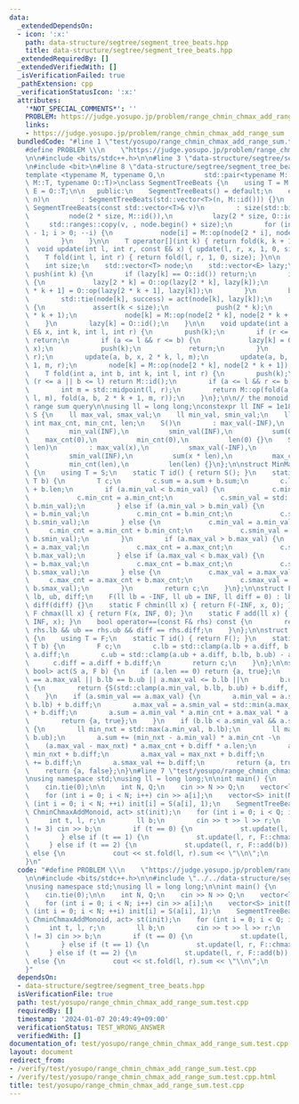 ```yaml
---
data:
  _extendedDependsOn:
  - icon: ':x:'
    path: data-structure/segtree/segment_tree_beats.hpp
    title: data-structure/segtree/segment_tree_beats.hpp
  _extendedRequiredBy: []
  _extendedVerifiedWith: []
  _isVerificationFailed: true
  _pathExtension: cpp
  _verificationStatusIcon: ':x:'
  attributes:
    '*NOT_SPECIAL_COMMENTS*': ''
    PROBLEM: https://judge.yosupo.jp/problem/range_chmin_chmax_add_range_sum
    links:
    - https://judge.yosupo.jp/problem/range_chmin_chmax_add_range_sum
  bundledCode: "#line 1 \"test/yosupo/range_chmin_chmax_add_range_sum.test.cpp\"\n\
    #define PROBLEM \\\n    \"https://judge.yosupo.jp/problem/range_chmin_chmax_add_range_sum\"\
    \n\n#include <bits/stdc++.h>\n\n#line 3 \"data-structure/segtree/segment_tree_beats.hpp\"\
    \n#include <bit>\n#line 8 \"data-structure/segtree/segment_tree_beats.hpp\"\n\n\
    template <typename M, typename O,\n          std::pair<typename M::T, bool> (*act)(typename\
    \ M::T, typename O::T)>\nclass SegmentTreeBeats {\n    using T = M::T;\n    using\
    \ E = O::T;\n\n   public:\n    SegmentTreeBeats() = default;\n    explicit SegmentTreeBeats(int\
    \ n)\n        : SegmentTreeBeats(std::vector<T>(n, M::id())) {}\n    explicit\
    \ SegmentTreeBeats(const std::vector<T>& v)\n        : size(std::bit_ceil(v.size())),\n\
    \          node(2 * size, M::id()),\n          lazy(2 * size, O::id()) {\n   \
    \     std::ranges::copy(v, , node.begin() + size);\n        for (int i = size\
    \ - 1; i > 0; --i) {\n            node[i] = M::op(node[2 * i], node[2 * i + 1]);\n\
    \        }\n    }\n\n    T operator[](int k) { return fold(k, k + 1); }\n\n  \
    \  void update(int l, int r, const E& x) { update(l, r, x, 1, 0, size); }\n\n\
    \    T fold(int l, int r) { return fold(l, r, 1, 0, size); }\n\n   private:\n\
    \    int size;\n    std::vector<T> node;\n    std::vector<E> lazy;\n\n    void\
    \ push(int k) {\n        if (lazy[k] == O::id()) return;\n        if (k < size)\
    \ {\n            lazy[2 * k] = O::op(lazy[2 * k], lazy[k]);\n            lazy[2\
    \ * k + 1] = O::op(lazy[2 * k + 1], lazy[k]);\n        }\n        bool success;\n\
    \        std::tie(node[k], success) = act(node[k], lazy[k]);\n        if (!success)\
    \ {\n            assert(k < size);\n            push(2 * k);\n            push(2\
    \ * k + 1);\n            node[k] = M::op(node[2 * k], node[2 * k + 1]);\n    \
    \    }\n        lazy[k] = O::id();\n    }\n\n    void update(int a, int b, const\
    \ E& x, int k, int l, int r) {\n        push(k);\n        if (r <= a || b <= l)\
    \ return;\n        if (a <= l && r <= b) {\n            lazy[k] = O::op(lazy[k],\
    \ x);\n            push(k);\n            return;\n        }\n        int m = std::midpoint(l,\
    \ r);\n        update(a, b, x, 2 * k, l, m);\n        update(a, b, x, 2 * k +\
    \ 1, m, r);\n        node[k] = M::op(node[2 * k], node[2 * k + 1]);\n    }\n\n\
    \    T fold(int a, int b, int k, int l, int r) {\n        push(k);\n        if\
    \ (r <= a || b <= l) return M::id();\n        if (a <= l && r <= b) return node[k];\n\
    \        int m = std::midpoint(l, r);\n        return M::op(fold(a, b, 2 * k,\
    \ l, m), fold(a, b, 2 * k + 1, m, r));\n    }\n};\n\n// the monoid for range chmin/chmax/add\
    \ range sum query\n\nusing ll = long long;\nconstexpr ll INF = 1e18;\n\nstruct\
    \ S {\n    ll max_val, smax_val;\n    ll min_val, smin_val;\n    ll sum;\n   \
    \ int max_cnt, min_cnt, len;\n    S()\n        : max_val(-INF),\n          smax_val(-INF),\n\
    \          min_val(INF),\n          smin_val(INF),\n          sum(0),\n      \
    \    max_cnt(0),\n          min_cnt(0),\n          len(0) {}\n    S(ll x, int\
    \ len)\n        : max_val(x),\n          smax_val(-INF),\n          min_val(x),\n\
    \          smin_val(INF),\n          sum(x * len),\n          max_cnt(len),\n\
    \          min_cnt(len),\n          len(len) {}\n};\n\nstruct MinMaxSumMonoid\
    \ {\n    using T = S;\n    static T id() { return S(); }\n    static T op(T a,\
    \ T b) {\n        T c;\n        c.sum = a.sum + b.sum;\n        c.len = a.len\
    \ + b.len;\n        if (a.min_val < b.min_val) {\n            c.min_val = a.min_val;\n\
    \            c.min_cnt = a.min_cnt;\n            c.smin_val = std::min(a.smin_val,\
    \ b.min_val);\n        } else if (a.min_val > b.min_val) {\n            c.min_val\
    \ = b.min_val;\n            c.min_cnt = b.min_cnt;\n            c.smin_val = std::min(a.min_val,\
    \ b.smin_val);\n        } else {\n            c.min_val = a.min_val;\n       \
    \     c.min_cnt = a.min_cnt + b.min_cnt;\n            c.smin_val = std::min(a.smin_val,\
    \ b.smin_val);\n        }\n        if (a.max_val > b.max_val) {\n            c.max_val\
    \ = a.max_val;\n            c.max_cnt = a.max_cnt;\n            c.smax_val = std::max(a.smax_val,\
    \ b.max_val);\n        } else if (a.max_val < b.max_val) {\n            c.max_val\
    \ = b.max_val;\n            c.max_cnt = b.max_cnt;\n            c.smax_val = std::max(a.max_val,\
    \ b.smax_val);\n        } else {\n            c.max_val = a.max_val;\n       \
    \     c.max_cnt = a.max_cnt + b.max_cnt;\n            c.smax_val = std::max(a.smax_val,\
    \ b.smax_val);\n        }\n        return c;\n    }\n};\n\nstruct F {\n    ll\
    \ lb, ub, diff;\n    F(ll lb = -INF, ll ub = INF, ll diff = 0) : lb(lb), ub(ub),\
    \ diff(diff) {}\n    static F chmin(ll x) { return F(-INF, x, 0); }\n    static\
    \ F chmax(ll x) { return F(x, INF, 0); }\n    static F add(ll x) { return F(-INF,\
    \ INF, x); }\n    bool operator==(const F& rhs) const {\n        return lb ==\
    \ rhs.lb && ub == rhs.ub && diff == rhs.diff;\n    }\n};\n\nstruct ChminChmaxAddMonoid\
    \ {\n    using T = F;\n    static T id() { return F(); }\n    static T op(T a,\
    \ T b) {\n        F c;\n        c.lb = std::clamp(a.lb + a.diff, b.lb, b.ub) -\
    \ a.diff;\n        c.ub = std::clamp(a.ub + a.diff, b.lb, b.ub) - a.diff;\n  \
    \      c.diff = a.diff + b.diff;\n        return c;\n    }\n};\n\nstd::pair<S,\
    \ bool> act(S a, F b) {\n    if (a.len == 0) return {a, true};\n    if (a.min_val\
    \ == a.max_val || b.lb == b.ub || a.max_val <= b.lb ||\n        b.ub < a.min_val)\
    \ {\n        return {S(std::clamp(a.min_val, b.lb, b.ub) + b.diff, a.len), true};\n\
    \    }\n    if (a.smin_val == a.max_val) {\n        a.min_val = a.smax_val = std::max(a.min_val,\
    \ b.lb) + b.diff;\n        a.max_val = a.smin_val = std::min(a.max_val, b.ub)\
    \ + b.diff;\n        a.sum = a.min_val * a.min_cnt + a.max_val * a.max_cnt;\n\
    \        return {a, true};\n    }\n    if (b.lb < a.smin_val && a.smax_val < b.ub)\
    \ {\n        ll min_nxt = std::max(a.min_val, b.lb);\n        ll max_nxt = std::min(a.max_val,\
    \ b.ub);\n        a.sum += (min_nxt - a.min_val) * a.min_cnt -\n             \
    \    (a.max_val - max_nxt) * a.max_cnt + b.diff * a.len;\n        a.min_val =\
    \ min_nxt + b.diff;\n        a.max_val = max_nxt + b.diff;\n        a.smin_val\
    \ += b.diff;\n        a.smax_val += b.diff;\n        return {a, true};\n    }\n\
    \    return {a, false};\n}\n#line 7 \"test/yosupo/range_chmin_chmax_add_range_sum.test.cpp\"\
    \nusing namespace std;\nusing ll = long long;\n\nint main() {\n    ios_base::sync_with_stdio(false);\n\
    \    cin.tie(0);\n\n    int N, Q;\n    cin >> N >> Q;\n    vector<ll> a(N);\n\
    \    for (int i = 0; i < N; i++) cin >> a[i];\n    vector<S> init(N);\n    for\
    \ (int i = 0; i < N; ++i) init[i] = S(a[i], 1);\n    SegmentTreeBeats<MinMaxSumMonoid,\
    \ ChminChmaxAddMonoid, act> st(init);\n    for (int i = 0; i < Q; i++) {\n   \
    \     int t, l, r;\n        ll b;\n        cin >> t >> l >> r;\n        if (t\
    \ != 3) cin >> b;\n        if (t == 0) {\n            st.update(l, r, F::chmin(b));\n\
    \        } else if (t == 1) {\n            st.update(l, r, F::chmax(b));\n   \
    \     } else if (t == 2) {\n            st.update(l, r, F::add(b));\n        }\
    \ else {\n            cout << st.fold(l, r).sum << \"\\n\";\n        }\n    }\n\
    }\n"
  code: "#define PROBLEM \\\n    \"https://judge.yosupo.jp/problem/range_chmin_chmax_add_range_sum\"\
    \n\n#include <bits/stdc++.h>\n\n#include \"../../data-structure/segtree/segment_tree_beats.hpp\"\
    \nusing namespace std;\nusing ll = long long;\n\nint main() {\n    ios_base::sync_with_stdio(false);\n\
    \    cin.tie(0);\n\n    int N, Q;\n    cin >> N >> Q;\n    vector<ll> a(N);\n\
    \    for (int i = 0; i < N; i++) cin >> a[i];\n    vector<S> init(N);\n    for\
    \ (int i = 0; i < N; ++i) init[i] = S(a[i], 1);\n    SegmentTreeBeats<MinMaxSumMonoid,\
    \ ChminChmaxAddMonoid, act> st(init);\n    for (int i = 0; i < Q; i++) {\n   \
    \     int t, l, r;\n        ll b;\n        cin >> t >> l >> r;\n        if (t\
    \ != 3) cin >> b;\n        if (t == 0) {\n            st.update(l, r, F::chmin(b));\n\
    \        } else if (t == 1) {\n            st.update(l, r, F::chmax(b));\n   \
    \     } else if (t == 2) {\n            st.update(l, r, F::add(b));\n        }\
    \ else {\n            cout << st.fold(l, r).sum << \"\\n\";\n        }\n    }\n\
    }"
  dependsOn:
  - data-structure/segtree/segment_tree_beats.hpp
  isVerificationFile: true
  path: test/yosupo/range_chmin_chmax_add_range_sum.test.cpp
  requiredBy: []
  timestamp: '2024-01-07 20:49:49+09:00'
  verificationStatus: TEST_WRONG_ANSWER
  verifiedWith: []
documentation_of: test/yosupo/range_chmin_chmax_add_range_sum.test.cpp
layout: document
redirect_from:
- /verify/test/yosupo/range_chmin_chmax_add_range_sum.test.cpp
- /verify/test/yosupo/range_chmin_chmax_add_range_sum.test.cpp.html
title: test/yosupo/range_chmin_chmax_add_range_sum.test.cpp
---
```

